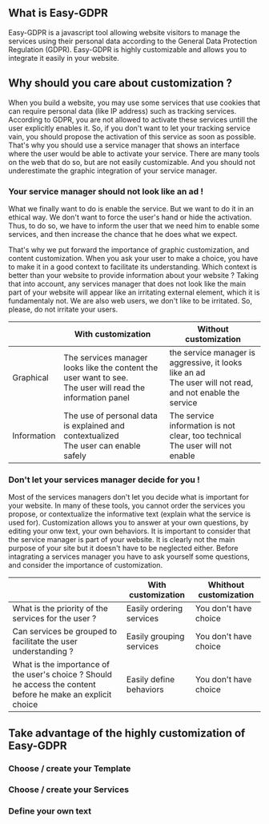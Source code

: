 

## What is Easy-GDPR
Easy-GDPR is a javascript tool allowing website visitors to manage the services using their personal data according to the General Data Protection Regulation (GDPR). Easy-GDPR is highly customizable and allows you to integrate it easily in your website. 

## Why should you care about customization ?
When you build a website, you may use some services that use cookies that can require personal data (like IP address) such as tracking services. According to GDPR, you are not allowed to activate these services untill the user explicitly enables it. So, if you don't want to let your tracking service vain, you should propose the activation of this service as soon as possible. That's why you should use a service manager that shows an interface where the user would be able to activate your service. There are many tools on the web that do so, but are not easily customizable. And you should not underestimate the graphic integration of your service manager.

### Your service manager should not look like an ad !
What we finally want to do is enable the service. But we want to do it in an ethical way. We don't want to force the user's hand or hide the activation. Thus, to do so, we have to inform the user that we need him to enable some services, and then increase the chance that he does what we expect. 

That's why we put forward the importance of graphic customization, and content customization. When you ask your user to make a choice, you have to make it in a good context to facilitate its understanding. Which context is better than your website to provide information about your website ? Taking that into account, any services manager that does not look like the main part of your website will appear like an irritating external element, which it is fundamentaly not. We are also web users, we don't like to be irritated. So, please, do not irritate your users.



|       | With customization    | Without customization |
|-----  |-----                  |-----|
| Graphical | The services manager looks like the content the user want to see.<br> The user will read the information panel    | the service manager is aggressive, it looks like an ad <br> The user will not read, and not enable the service |
| Information | The use of personal data is explained and contextualized <br> The user can enable safely | The service information is not clear, too technical <br> The user will not enable |


### Don't let your services manager decide for you !
Most of the services managers don't let you decide what is important for your website. In many of these tools, you cannot order the services you propose, or contextualize the informative text (explain what the service is used for). 
Customization allows you to answer at your own questions, by editing your onw text, your own behaviors.
It is important to consider that the service manager is part of your website. It is clearly not the main purpose of your site but it doesn't have to be neglected either. Before intagrating a services manager you have to ask yourself some questions, and consider the importance of customization.

|       | With customization | Whithout customization |
|-----  |-----                  |-----|
| What is the priority of the services for the user ? | Easily ordering services | You don't have choice |
| Can services be grouped to facilitate the user understanding ? | Easily grouping services | You don't have choice |
| What is the importance of the user's choice ? Should he access the content before he make an explicit choice | Easily define behaviors | You don't have choice |


## Take advantage of the highly customization of Easy-GDPR

### Choose / create your Template

### Choose / create your Services

### Define your own text